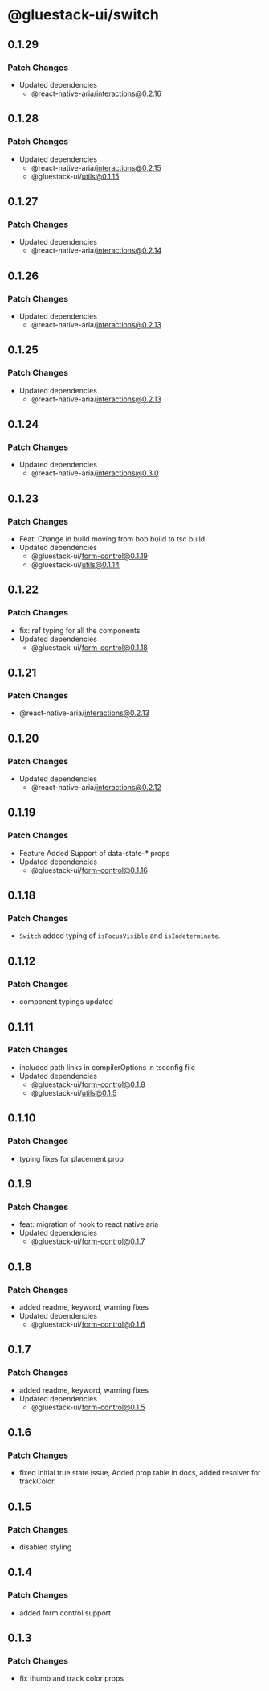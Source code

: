 # @gluestack-ui/switch

## 0.1.29

### Patch Changes

- Updated dependencies
  - @react-native-aria/interactions@0.2.16

## 0.1.28

### Patch Changes

- Updated dependencies
  - @react-native-aria/interactions@0.2.15
  - @gluestack-ui/utils@0.1.15

## 0.1.27

### Patch Changes

- Updated dependencies
  - @react-native-aria/interactions@0.2.14

## 0.1.26

### Patch Changes

- Updated dependencies
  - @react-native-aria/interactions@0.2.13

## 0.1.25

### Patch Changes

- Updated dependencies
  - @react-native-aria/interactions@0.2.13

## 0.1.24

### Patch Changes

- Updated dependencies
  - @react-native-aria/interactions@0.3.0

## 0.1.23

### Patch Changes

- Feat: Change in build moving from bob build to tsc build
- Updated dependencies
  - @gluestack-ui/form-control@0.1.19
  - @gluestack-ui/utils@0.1.14

## 0.1.22

### Patch Changes

- fix: ref typing for all the components
- Updated dependencies
  - @gluestack-ui/form-control@0.1.18

## 0.1.21

### Patch Changes

- @react-native-aria/interactions@0.2.13

## 0.1.20

### Patch Changes

- Updated dependencies
  - @react-native-aria/interactions@0.2.12

## 0.1.19

### Patch Changes

- Feature
  Added Support of data-state-\* props
- Updated dependencies
  - @gluestack-ui/form-control@0.1.16

## 0.1.18

### Patch Changes

- `Switch` added typing of `isFocusVisible` and `isIndeterminate`.

## 0.1.12

### Patch Changes

- component typings updated

## 0.1.11

### Patch Changes

- included path links in compilerOptions in tsconfig file
- Updated dependencies
  - @gluestack-ui/form-control@0.1.8
  - @gluestack-ui/utils@0.1.5

## 0.1.10

### Patch Changes

- typing fixes for placement prop

## 0.1.9

### Patch Changes

- feat: migration of hook to react native aria
- Updated dependencies
  - @gluestack-ui/form-control@0.1.7

## 0.1.8

### Patch Changes

- added readme, keyword, warning fixes
- Updated dependencies
  - @gluestack-ui/form-control@0.1.6

## 0.1.7

### Patch Changes

- added readme, keyword, warning fixes
- Updated dependencies
  - @gluestack-ui/form-control@0.1.5

## 0.1.6

### Patch Changes

- fixed initial true state issue, Added prop table in docs, added resolver for trackColor

## 0.1.5

### Patch Changes

- disabled styling

## 0.1.4

### Patch Changes

- added form control support

## 0.1.3

### Patch Changes

- fix thumb and track color props
